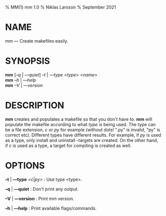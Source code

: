 % MM(1) mm 1.0
% Niklas Larsson
% September 2021

# NAME
mm –– Create makefiles easily.

# SYNOPSIS
**mm** \[*–q* | *––quiet*\] *–t* | *––type* \<*type*\> \<*name*\> \
**mm** *–h* | *––help* \
**mm** *–V* | *––version*

# DESCRIPTION
**mm** creates and populates a makefile so that you don't have to. **mm** will
populate the makefile according to what *type* is being used. The type can be a
file extension, *c* or *py* for example (without dots! ".py" is invalid, "py"
is correct etc). Different types have different results. For example, if *py* is
used as a type, only install and uninstall -targets are created. On the other
hand, if *c* is used as a type, a target for compiling is created as well.

# OPTIONS
**–t** | **––type** \<*c*|*py*\>
: Use type \<type\>.

**–q** | **––quiet**
: Don't print any output.

**–V** | **––version**
: Print mm version.

**–h** | **––help**
: Print available flags/commands.
